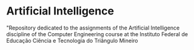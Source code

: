 # Artificial Intelligence
 "Repository dedicated to the assignments of the Artificial Intelligence discipline of the Computer Engineering course at the Instituto Federal de Educação Ciência e Tecnologia do Triângulo Mineiro
